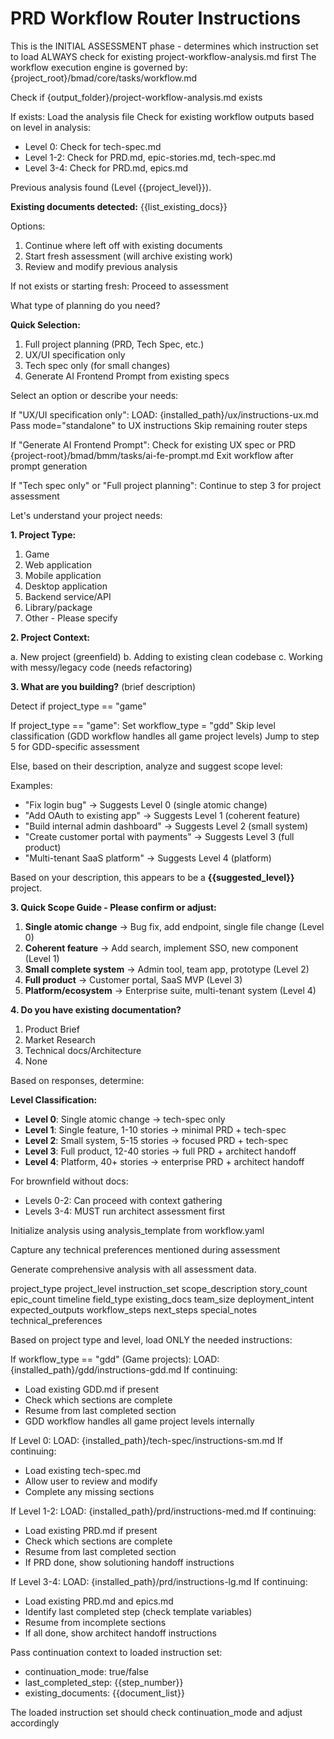 # PRD Workflow Router Instructions

<workflow>

<critical>This is the INITIAL ASSESSMENT phase - determines which instruction set to load</critical>
<critical>ALWAYS check for existing project-workflow-analysis.md first</critical>
<critical>The workflow execution engine is governed by: {project_root}/bmad/core/tasks/workflow.md</critical>

<step n="1" goal="Check for existing analysis or perform new assessment">

<action>Check if {output_folder}/project-workflow-analysis.md exists</action>

<check>If exists:</check>
<action>Load the analysis file</action>
<action>Check for existing workflow outputs based on level in analysis:</action>

- Level 0: Check for tech-spec.md
- Level 1-2: Check for PRD.md, epic-stories.md, tech-spec.md
- Level 3-4: Check for PRD.md, epics.md

<ask>Previous analysis found (Level {{project_level}}).

**Existing documents detected:**
{{list_existing_docs}}

Options:

1. Continue where left off with existing documents
2. Start fresh assessment (will archive existing work)
3. Review and modify previous analysis
   </ask>

<check>If not exists or starting fresh:</check>
<action>Proceed to assessment</action>

</step>

<step n="2" goal="Determine workflow path">

<ask>What type of planning do you need?

**Quick Selection:**

1. Full project planning (PRD, Tech Spec, etc.)
2. UX/UI specification only
3. Tech spec only (for small changes)
4. Generate AI Frontend Prompt from existing specs

Select an option or describe your needs:
</ask>

<check>If "UX/UI specification only":</check>
<action>LOAD: {installed_path}/ux/instructions-ux.md</action>
<action>Pass mode="standalone" to UX instructions</action>
<action>Skip remaining router steps</action>

<check>If "Generate AI Frontend Prompt":</check>
<action>Check for existing UX spec or PRD</action>
<invoke-task>{project-root}/bmad/bmm/tasks/ai-fe-prompt.md</invoke-task>
<action>Exit workflow after prompt generation</action>

<check>If "Tech spec only" or "Full project planning":</check>
<action>Continue to step 3 for project assessment</action>

</step>

<step n="3" goal="Project context assessment" if="not_ux_only">

<ask>Let's understand your project needs:

**1. Project Type:**

1. Game
2. Web application
3. Mobile application
4. Desktop application
5. Backend service/API
6. Library/package
7. Other - Please specify

**2. Project Context:**

a. New project (greenfield)
b. Adding to existing clean codebase
c. Working with messy/legacy code (needs refactoring)

**3. What are you building?** (brief description)
</ask>

<action>Detect if project_type == "game"</action>

<check>If project_type == "game":</check>
<action>Set workflow_type = "gdd"</action>
<action>Skip level classification (GDD workflow handles all game project levels)</action>
<action>Jump to step 5 for GDD-specific assessment</action>

<action>Else, based on their description, analyze and suggest scope level:</action>

Examples:

- "Fix login bug" → Suggests Level 0 (single atomic change)
- "Add OAuth to existing app" → Suggests Level 1 (coherent feature)
- "Build internal admin dashboard" → Suggests Level 2 (small system)
- "Create customer portal with payments" → Suggests Level 3 (full product)
- "Multi-tenant SaaS platform" → Suggests Level 4 (platform)

<ask>Based on your description, this appears to be a **{{suggested_level}}** project.

**3. Quick Scope Guide - Please confirm or adjust:**

1. **Single atomic change** → Bug fix, add endpoint, single file change (Level 0)
2. **Coherent feature** → Add search, implement SSO, new component (Level 1)
3. **Small complete system** → Admin tool, team app, prototype (Level 2)
4. **Full product** → Customer portal, SaaS MVP (Level 3)
5. **Platform/ecosystem** → Enterprise suite, multi-tenant system (Level 4)

**4. Do you have existing documentation?**

1. Product Brief
2. Market Research
3. Technical docs/Architecture
4. None
   </ask>

</step>

<step n="4" goal="Determine project level and workflow path">

<action>Based on responses, determine:</action>

**Level Classification:**

- **Level 0**: Single atomic change → tech-spec only
- **Level 1**: Single feature, 1-10 stories → minimal PRD + tech-spec
- **Level 2**: Small system, 5-15 stories → focused PRD + tech-spec
- **Level 3**: Full product, 12-40 stories → full PRD + architect handoff
- **Level 4**: Platform, 40+ stories → enterprise PRD + architect handoff

<action>For brownfield without docs:</action>

- Levels 0-2: Can proceed with context gathering
- Levels 3-4: MUST run architect assessment first

</step>

<step n="5" goal="Create workflow analysis document">

<action>Initialize analysis using analysis_template from workflow.yaml</action>

<critical>Capture any technical preferences mentioned during assessment</critical>

Generate comprehensive analysis with all assessment data.

<template-output file="project-workflow-analysis.md">project_type</template-output>
<template-output file="project-workflow-analysis.md">project_level</template-output>
<template-output file="project-workflow-analysis.md">instruction_set</template-output>
<template-output file="project-workflow-analysis.md">scope_description</template-output>
<template-output file="project-workflow-analysis.md">story_count</template-output>
<template-output file="project-workflow-analysis.md">epic_count</template-output>
<template-output file="project-workflow-analysis.md">timeline</template-output>
<template-output file="project-workflow-analysis.md">field_type</template-output>
<template-output file="project-workflow-analysis.md">existing_docs</template-output>
<template-output file="project-workflow-analysis.md">team_size</template-output>
<template-output file="project-workflow-analysis.md">deployment_intent</template-output>
<template-output file="project-workflow-analysis.md">expected_outputs</template-output>
<template-output file="project-workflow-analysis.md">workflow_steps</template-output>
<template-output file="project-workflow-analysis.md">next_steps</template-output>
<template-output file="project-workflow-analysis.md">special_notes</template-output>
<template-output file="project-workflow-analysis.md">technical_preferences</template-output>

</step>

<step n="6" goal="Load appropriate instruction set and handle continuation">

<critical>Based on project type and level, load ONLY the needed instructions:</critical>

<check>If workflow_type == "gdd" (Game projects):</check>
<action>LOAD: {installed_path}/gdd/instructions-gdd.md</action>
<check>If continuing:</check>

- Load existing GDD.md if present
- Check which sections are complete
- Resume from last completed section
- GDD workflow handles all game project levels internally

<check>If Level 0:</check>
<action>LOAD: {installed_path}/tech-spec/instructions-sm.md</action>
<check>If continuing:</check>

- Load existing tech-spec.md
- Allow user to review and modify
- Complete any missing sections

<check>If Level 1-2:</check>
<action>LOAD: {installed_path}/prd/instructions-med.md</action>
<check>If continuing:</check>

- Load existing PRD.md if present
- Check which sections are complete
- Resume from last completed section
- If PRD done, show solutioning handoff instructions

<check>If Level 3-4:</check>
<action>LOAD: {installed_path}/prd/instructions-lg.md</action>
<check>If continuing:</check>

- Load existing PRD.md and epics.md
- Identify last completed step (check template variables)
- Resume from incomplete sections
- If all done, show architect handoff instructions

<critical>Pass continuation context to loaded instruction set:</critical>

- continuation_mode: true/false
- last_completed_step: {{step_number}}
- existing_documents: {{document_list}}

<critical>The loaded instruction set should check continuation_mode and adjust accordingly</critical>

</step>

</workflow>
